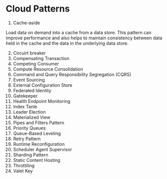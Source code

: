 # Cloud Patterns

1. Cache-aside 

Load data on demand into a cache from a data store. This pattern can improve performance and also helps to maintain consistency between data held in the cache and the data in the underlying data store.

2. Circuirt breaker
3. Compensating Transaction
4. Competing Consumer
5. Compute Resource Consolidation
6. Command and Query Responsibility Segregation (CQRS)
7. Event Sourcing 
8. External Configuration Store
9. Federated Identity
10. Gatekeeper
11. Health Endpoint Monitoring
12. Index Tanle
13. Leader Election
14. Materialized View 
15. Pipes and Filters Pattern
16. Priority Queues 
17. Queue-Based Leveling
18. Retry Pattern
19. Runtime Reconfiguration
20. Scheduler Agent Supervisor
21. Sharding Pattern
22. Static Content Hosting
23. Throttiling 
24. Valet Key

